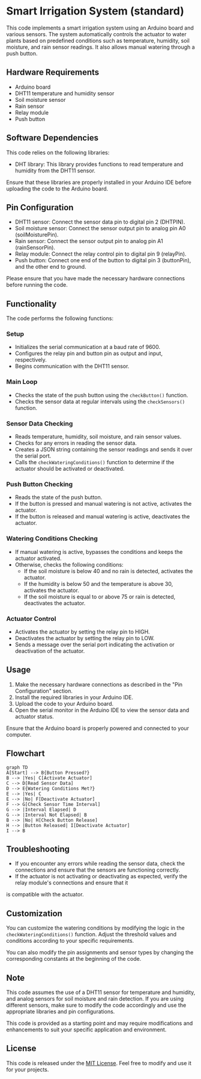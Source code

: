# Smart Irrigation System (standard)

This code implements a smart irrigation system using an Arduino board and various sensors. The system automatically controls the actuator to water plants based on predefined conditions such as temperature, humidity, soil moisture, and rain sensor readings. It also allows manual watering through a push button.

## Hardware Requirements
- Arduino board
- DHT11 temperature and humidity sensor
- Soil moisture sensor
- Rain sensor
- Relay module
- Push button

## Software Dependencies
This code relies on the following libraries:
- DHT library: This library provides functions to read temperature and humidity from the DHT11 sensor.

Ensure that these libraries are properly installed in your Arduino IDE before uploading the code to the Arduino board.

## Pin Configuration
- DHT11 sensor: Connect the sensor data pin to digital pin 2 (DHTPIN).
- Soil moisture sensor: Connect the sensor output pin to analog pin A0 (soilMoisturePin).
- Rain sensor: Connect the sensor output pin to analog pin A1 (rainSensorPin).
- Relay module: Connect the relay control pin to digital pin 9 (relayPin).
- Push button: Connect one end of the button to digital pin 3 (buttonPin), and the other end to ground.

Please ensure that you have made the necessary hardware connections before running the code.

## Functionality
The code performs the following functions:

### Setup
- Initializes the serial communication at a baud rate of 9600.
- Configures the relay pin and button pin as output and input, respectively.
- Begins communication with the DHT11 sensor.

### Main Loop
- Checks the state of the push button using the `checkButton()` function.
- Checks the sensor data at regular intervals using the `checkSensors()` function.

### Sensor Data Checking
- Reads temperature, humidity, soil moisture, and rain sensor values.
- Checks for any errors in reading the sensor data.
- Creates a JSON string containing the sensor readings and sends it over the serial port.
- Calls the `checkWateringConditions()` function to determine if the actuator should be activated or deactivated.

### Push Button Checking
- Reads the state of the push button.
- If the button is pressed and manual watering is not active, activates the actuator.
- If the button is released and manual watering is active, deactivates the actuator.

### Watering Conditions Checking
- If manual watering is active, bypasses the conditions and keeps the actuator activated.
- Otherwise, checks the following conditions:
  - If the soil moisture is below 40 and no rain is detected, activates the actuator.
  - If the humidity is below 50 and the temperature is above 30, activates the actuator.
  - If the soil moisture is equal to or above 75 or rain is detected, deactivates the actuator.

### Actuator Control
- Activates the actuator by setting the relay pin to HIGH.
- Deactivates the actuator by setting the relay pin to LOW.
- Sends a message over the serial port indicating the activation or deactivation of the actuator.

## Usage
1. Make the necessary hardware connections as described in the "Pin Configuration" section.
2. Install the required libraries in your Arduino IDE.
3. Upload the code to your Arduino board.
4. Open the serial monitor in the Arduino IDE to view the sensor data and actuator status.

Ensure that the Arduino board is properly powered and connected to your computer.

## Flowchart

```mermaid
graph TD
A[Start] --> B{Button Pressed?}
B --> |Yes| C[Activate Actuator]
C --> D[Read Sensor Data]
D --> E{Watering Conditions Met?}
E --> |Yes| C
E --> |No| F[Deactivate Actuator]
F --> G[Check Sensor Time Interval]
G --> |Interval Elapsed| D
G --> |Interval Not Elapsed| B
B --> |No| H[Check Button Release]
H --> |Button Released| I[Deactivate Actuator]
I --> B
```

## Troubleshooting
- If you encounter any errors while reading the sensor data, check the connections and ensure that the sensors are functioning correctly.
- If the actuator is not activating or deactivating as expected, verify the relay module's connections and ensure that it

 is compatible with the actuator.

## Customization
You can customize the watering conditions by modifying the logic in the `checkWateringConditions()` function. Adjust the threshold values and conditions according to your specific requirements.

You can also modify the pin assignments and sensor types by changing the corresponding constants at the beginning of the code.

## Note
This code assumes the use of a DHT11 sensor for temperature and humidity, and analog sensors for soil moisture and rain detection. If you are using different sensors, make sure to modify the code accordingly and use the appropriate libraries and pin configurations.

This code is provided as a starting point and may require modifications and enhancements to suit your specific application and environment.

## License
This code is released under the [MIT License](https://opensource.org/licenses/MIT). Feel free to modify and use it for your projects.
